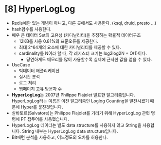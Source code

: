 # [8] HyperLogLog

- Redis에만 있는 개념이 아니고, 다른 곳에서도 사용한다. (ksql, druid, presto …)
- hash함수를 사용한다.
- 매우 큰 데이터 Set의 고유성 (카디널리티)을 추정하는 확률적 데이터구조
    - 12KB를 사용 0.81%의 표준오류를 제공한다.
    - 최대 2^64개의 요소에 대한 카디널리티를 제공할 수 있다.
    - cardinality를 N이라 할 때, 각 레지스터 크기는 log2log2N + O(1)이다.
        - 당연하게도 메모리를 많이 사용할수록 실제에 근사한 값을 얻을 수 있다.
- UseCase
    - 빅데이터 애플리케이션
    - 실시간 분석
    - 로그 처리
    - 웹페이지 고유 방문자 수
- **HyperLogLog**는 2007년 Philippe Flajolet 발표한 알고리즘입니다. HyperLogLog라는 이름은 이전 알고리즘인 Loglog Counting을 발전시켰기 때문에 Hyper를 붙친것입니다.
- 살바토르(Salvatore)는 Philippe Flajolet를 기리기 위해 HyperLogLog 관련 명령에 PF 접두어를 사용했습니다.
- HyperLogLog 데이터는 별도 data structure를 사용하지 않고 String을 사용합니다. String 내부는 HyperLogLog data structure입니다.
- Bit패턴 분석을 사용하고, 어느정도의 오차를 허용한다.
